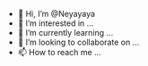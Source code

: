 - 👋 Hi, I’m @Neyayaya
- 👀 I’m interested in ...
- 🌱 I’m currently learning ...
- 💞️ I’m looking to collaborate on ...
- 📫 How to reach me ...

<!---
Neyayaya/Neyayaya is a ✨ special ✨ repository because its `README.md` (this file) appears on your GitHub profile.
You can click the Preview link to take a look at your changes.
--->
